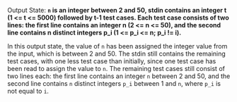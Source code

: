 Output State: **`n` is an integer between 2 and 50, stdin contains an integer t (1 <= t <= 5000) followed by t-1 test cases. Each test case consists of two lines: the first line contains an integer n (2 <= n <= 50), and the second line contains n distinct integers p_i (1 <= p_i <= n; p_i != i).**

In this output state, the value of `n` has been assigned the integer value from the input, which is between 2 and 50. The stdin still contains the remaining test cases, with one less test case than initially, since one test case has been read to assign the value to `n`. The remaining test cases still consist of two lines each: the first line contains an integer `n` between 2 and 50, and the second line contains `n` distinct integers `p_i` between 1 and `n`, where `p_i` is not equal to `i`.